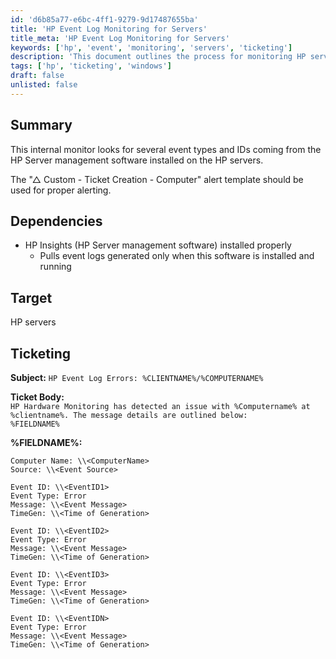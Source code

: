 ```yaml
---
id: 'd6b85a77-e6bc-4ff1-9279-9d17487655ba'
title: 'HP Event Log Monitoring for Servers'
title_meta: 'HP Event Log Monitoring for Servers'
keywords: ['hp', 'event', 'monitoring', 'servers', 'ticketing']
description: 'This document outlines the process for monitoring HP server event logs using HP Server management software. It details the necessary dependencies, target systems, and ticketing format for alert notifications related to HP hardware issues.'
tags: ['hp', 'ticketing', 'windows']
draft: false
unlisted: false
---
```


## Summary

This internal monitor looks for several event types and IDs coming from the HP Server management software installed on the HP servers.

The "△ Custom - Ticket Creation - Computer" alert template should be used for proper alerting.

## Dependencies

- HP Insights (HP Server management software) installed properly
  - Pulls event logs generated only when this software is installed and running

## Target

HP servers

## Ticketing

**Subject:** `HP Event Log Errors: %CLIENTNAME%/%COMPUTERNAME%`

**Ticket Body:**  
`HP Hardware Monitoring has detected an issue with %Computername% at %clientname%. The message details are outlined below:`  
`%FIELDNAME%`

**%FIELDNAME%:**  

```
Computer Name: \\<ComputerName>
Source: \\<Event Source>

Event ID: \\<EventID1>
Event Type: Error
Message: \\<Event Message>
TimeGen: \\<Time of Generation>

Event ID: \\<EventID2>
Event Type: Error
Message: \\<Event Message>
TimeGen: \\<Time of Generation>

Event ID: \\<EventID3>
Event Type: Error
Message: \\<Event Message>
TimeGen: \\<Time of Generation>

Event ID: \\<EventIDN>
Event Type: Error
Message: \\<Event Message>
TimeGen: \\<Time of Generation>
```
